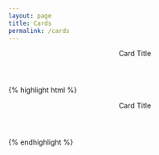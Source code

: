 ```yaml
---
layout: page
title: Cards
permalink: /cards
---
```


<div class="card">
    <header class="card-title">Card Title</header>
</div>

{% highlight html %}
<div class="card">
    <header class="card-title">Card Title</header>
</div>
{% endhighlight %}
